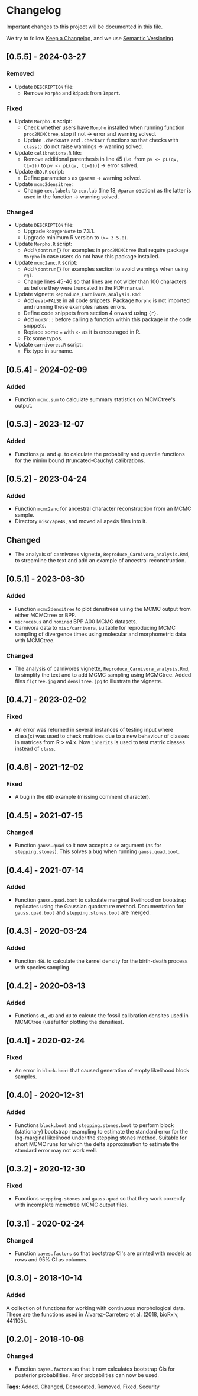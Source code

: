 # Changelog
Important changes to this project will be documented in this file.

We try to follow [Keep a Changelog](https://keepachangelog.com/en/1.0.0/),
and we use [Semantic Versioning](https://semver.org/spec/v2.0.0.html).

## [0.5.5] - 2024-03-27

### Removed

- Update `DESCRIPTION` file:
  - Remove `Morpho` and `Rdpack` from `Import`.
  
### Fixed

- Update `Morpho.R` script:
  - Check whether users have `Morpho` installed when running function
   `proc2MCMCtree`, stop if not -> error and warning solved.
  - Update `.checkData` and `.checkArr` functions so that checks with `class()`
    do not raise warnings -> warning solved.
- Update `calibrations.R` file:
  - Remove additional parenthesis in line 45 (i.e. from `pv <- pL(qv, tL=1))`
    to `pv <- pL(qv, tL=1))`) -> error solved.
- Update `dBD.R` script:
  - Define parameter `x` as `@param` -> warning solved.
- Update `mcmc2densitree`:
  - Change `cex.labels` to `cex.lab` (line 18, `@param` section) as the latter is
    used in the function -> warning solved.

### Changed

- Update `DESCRIPTION` file:
  - Upgrade `RoxygenNote` to 7.3.1.
  - Upgrade minimum R version to `(>= 3.5.0)`.
- Update `Morpho.R` script:
  - Add `\dontrun{}` for examples in `proc2MCMCtree` that require package
    `Morpho` in case users do not have this package installed.
- Update `mcmc2anc.R` script:
  - Add `\dontrun{}` for examples section to avoid warnings when using `rgl`.
  - Change lines 45-46 so that lines are not wider than 100 characters as
    before they were truncated in the PDF manual.
- Update vignette `Reproduce_Carnivora_analysis.Rmd`:
  - Add `eval=FALSE` in all code snippets. Package `Morpho` is not imported and
    running these examples raises errors.
  - Define code snippets from section 4 onward using `{r}`.
  - Add `mcm3r::` before calling a function within this package in the code
    snippets.
  - Replace some `=` with `<-` as it is encouraged in R.
  - Fix some typos.
- Update `carnivores.R` script:
  - Fix typo in surname.

## [0.5.4] - 2024-02-09
### Added
- Function `mcmc.sum` to calculate summary statistics on MCMCtree's output.

## [0.5.3] - 2023-12-07
### Added
- Functions `pL` and `qL` to calculate the probability and quantile functions
for the minim bound (truncated-Cauchy) calibrations.

## [0.5.2] - 2023-04-24
### Added
- Function `mcmc2anc` for ancestral character reconstruction from an MCMC sample.
- Directory `misc/ape4s`, and moved all ape4s files into it.

## Changed
- The analysis of carnivores vignette, `Reproduce_Carnivora_analysis.Rmd`, to 
streamline the text and add an example of ancestral reconstruction.

## [0.5.1] - 2023-03-30
### Added
- Function `mcmc2densitree` to plot densitrees using the MCMC output from either
MCMCtree or BPP.
- `microcebus` and `hominid` BPP A00 MCMC datasets.
- Carnivora data to `misc/carnivora`, suitable for reproducing MCMC sampling 
of divergence times using molecular and morphometric data with MCMCtree.

### Changed
- The analysis of carnivores vignette, `Reproduce_Carnivora_analysis.Rmd`, to 
simplify the text and to add MCMC sampling using MCMCtree. Added files 
`figtree.jpg` and `densitree.jpg` to illustrate the vignette.

## [0.4.7] - 2023-02-02
### Fixed
- An error was returned in several instances of testing input where class(x) 
was used to check matrices due to a new behaviour of classes in matrices from 
R > v4.x. Now `inherits` is used to test matrix classes instead of `class`.

## [0.4.6] - 2021-12-02
### Fixed
- A bug in the `dBD` example (missing comment character). 

## [0.4.5] - 2021-07-15
### Changed
- Function `gauss.quad` so it now accepts a `se` argument (as for 
`stepping.stones`). This solves a bug when running `gauss.quad.boot`.

## [0.4.4] - 2021-07-14
### Added
- Function `gauss.quad.boot` to calculate marginal likelihood on bootstrap
replicates using the Gaussian quadrature method. Documentation for
`gauss.quad.boot` and `stepping.stones.boot` are merged.

## [0.4.3] - 2020-03-24
### Added
- Function `dBL` to calculate the kernel density for the birth-death process
with species sampling.

## [0.4.2] - 2020-03-13
### Added
- Functions `dL`, `dB` and `dU` to calcute the fossil calibration densites used
in MCMCtree (useful for plotting the densities).

## [0.4.1] - 2020-02-24
### Fixed
- An error in `block.boot` that caused generation of empty likelihood block 
samples.

## [0.4.0] - 2020-12-31
### Added 
- Functions `block.boot` and `stepping.stones.boot` to perform block (stationary)
bootstrap resampling to estimate the standard error for the log-marginal 
likelihood under the stepping stones method. Suitable for short MCMC runs for
which the delta approximation to estimate the standard error may not work well.

## [0.3.2] - 2020-12-30
### Fixed
- Functions `stepping.stones` and `gauss.quad` so that they work correctly 
with incomplete mcmctree MCMC output files.

## [0.3.1] - 2020-02-24
### Changed
- Function `bayes.factors` so that bootstrap CI's are printed with models as
rows and 95% CI as columns.

## [0.3.0] - 2018-10-14
### Added
A collection of functions for working with continuous morphological data. These
are the functions used in Álvarez-Carretero et al. (2018, bioRxiv, 441105).

## [0.2.0] - 2018-10-08
### Changed
- Function `bayes.factors` so that it now calculates bootstrap CIs for posterior
probabilities. Prior probabilities can now be used.

**Tags:** Added, Changed, Deprecated, Removed, Fixed, Security
